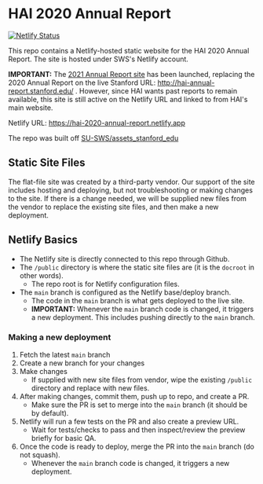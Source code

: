 # HAI 2020 Annual Report

[![Netlify Status](https://api.netlify.com/api/v1/badges/bc17d46e-b46f-4c89-b476-89cbe562e198/deploy-status)](https://app.netlify.com/sites/hai-2020-annual-report/deploys)

This repo contains a Netlify-hosted static website for the HAI 2020 Annual Report. The site is hosted under SWS's Netlify account.

**IMPORTANT:** The [2021 Annual Report site](https://github.com/SU-SWS/hai-2021-annual-report) has been launched, replacing the 2020 Annual Report on the live Stanford URL: http://hai-annual-report.stanford.edu/ . However, since HAI wants past reports to remain available, this site is still active on the Netlify URL and linked to from HAI's main website.

Netlify URL: https://hai-2020-annual-report.netlify.app

The repo was built off [SU-SWS/assets_stanford_edu](https://github.com/SU-SWS/assets_stanford_edu)

## Static Site Files
The flat-file site was created by a third-party vendor. Our support of the site includes hosting and deploying, but not troubleshooting or making changes to the site. If there is a change needed, we will be supplied new files from the vendor to replace the existing site files, and then make a new deployment.

## Netlify Basics
- The Netlify site is directly connected to this repo through Github.
- The `/public` directory is where the static site files are (it is the `docroot` in other words).
    - The repo root is for Netlify configuration files.
- The `main` branch is configured as the Netlify base/deploy branch.
    - The code in the `main` branch is what gets deployed to the live site.
    - **IMPORTANT:** Whenever the `main` branch code is changed, it triggers a new deployment. This includes pushing directly to the `main` branch.

### Making a new deployment
1. Fetch the latest `main` branch
1. Create a new branch for your changes
1. Make changes
    - If supplied with new site files from vendor, wipe the existing `/public` directory and replace with new files.
1. After making changes, commit them, push up to repo, and create a PR.
    - Make sure the PR is set to merge into the `main` branch (it should be by default).
1. Netlify will run a few tests on the PR and also create a preview URL.
    - Wait for tests/checks to pass and then inspect/review the preview briefly for basic QA.
1. Once the code is ready to deploy, merge the PR into the `main` branch (do not squash).
    - Whenever the `main` branch code is changed, it triggers a new deployment.